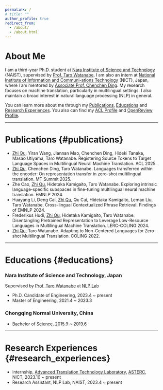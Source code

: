 ```yaml
---
permalink: /
# title: ""
author_profile: true
redirect_from: 
  - /about/
  - /about.html
---
```


About Me
======
I am a third-year Ph.D. student at [Nara Institute of Science and Technology](https://www.naist.jp/) (NAIST), supervised by [Prof. Taro Watanabe](https://sites.google.com/site/tarowtnb).
I am also an intern at [National Institute of Information and Communi-ations Technology](https://www.nict.go.jp/) (NICT), Japan, where I am mentored by [Associate Prof. Chenchen Ding](https://att-astrec.nict.go.jp/member/ding/).
My research focuses on machine translation, particularly in multilingual settings. I also maintain a broad interest in natural language processing (NLP) in general.

You can learn more about me through my [Publications](#publications), [Educations](#educations) and [Research Experiences](#research_experiences).
You also can find my [ACL Profile](https://aclanthology.org/people/z/zhi-qu/) and [OpenReview Profile](https://openreview.net/profile?id=%7EZhi_Qu2).

---

Publications {#publications}
======
* <u>Zhi Qu</u>, Yiran Wang, Jiannan Mao, Chenchen Ding, Hideki Tanaka, Masao Utiyama, Taro Watanabe. Registering Source Tokens to Target Language Spaces in Multilingual Neural Machine Translation. ACL 2025.
* <u>Zhi Qu</u>, Chenchen Ding, Taro Watanabe. Languages transferred within the encoder: On representation transfer in zero-shot multilingual translation. MT Summit 2025.
* Zhe Cao, <u>Zhi Qu</u>, Hidetaka Kamigaito, Taro Watanabe. Exploring intrinsic language-specific subspaces in fine-tuning multilingual neural machine translation. EMNLP 2024.
* Huayang Li, Deng Cai, <u>Zhi Qu</u>, Qu Cui, Hidetaka Kamigaito, Lemao Liu, Taro Watanabe. Cross-lingual Contextualized Phrase Retrieval. Findings of EMNLP 2024.
* Frederikus Hudi, <u>Zhi Qu</u>, Hidetaka Kamigaito, Taro Watanabe. Disentangling Pretrained Representation to Leverage Low-Resource Languages in Multilingual Machine Translation. LERC-COLING 2024.
* <u>Zhi Qu</u>, Taro Watanabe. Adapting to Non-Centered Languages for Zero-shot Multilingual Translation. COLING 2022.

---

Educations {#educations}
======
### Nara Institute of Science and Technology, Japan
Supervised by [Prof. Taro Watanabe](https://sites.google.com/site/tarowtnb) at [NLP Lab](https://nlp.naist.jp/en)
* Ph.D. Candidate of Engineering, 2023.4 ~ present
* Master of Engineering, 2021.4 ~ 2023.3

### Chongqing Normal University, China
* Bachelor of Science, 2015.9 ~ 2019.6

---

Research Experiences {#research_experiences}
======
* Internship, [Advanced Translation Technology Laboratory](https://att-astrec.nict.go.jp/), [ASTERC](https://astrec.nict.go.jp/), NICT, 2023.10 ~ present
* Research Assistant, NLP Lab, NAIST, 2023.4 ~ present